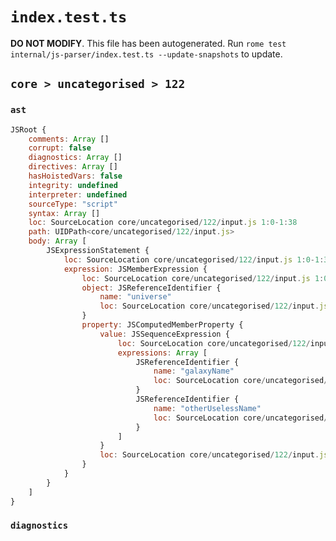 # `index.test.ts`

**DO NOT MODIFY**. This file has been autogenerated. Run `rome test internal/js-parser/index.test.ts --update-snapshots` to update.

## `core > uncategorised > 122`

### `ast`

```javascript
JSRoot {
	comments: Array []
	corrupt: false
	diagnostics: Array []
	directives: Array []
	hasHoistedVars: false
	integrity: undefined
	interpreter: undefined
	sourceType: "script"
	syntax: Array []
	loc: SourceLocation core/uncategorised/122/input.js 1:0-1:38
	path: UIDPath<core/uncategorised/122/input.js>
	body: Array [
		JSExpressionStatement {
			loc: SourceLocation core/uncategorised/122/input.js 1:0-1:38
			expression: JSMemberExpression {
				loc: SourceLocation core/uncategorised/122/input.js 1:0-1:38
				object: JSReferenceIdentifier {
					name: "universe"
					loc: SourceLocation core/uncategorised/122/input.js 1:0-1:8 (universe)
				}
				property: JSComputedMemberProperty {
					value: JSSequenceExpression {
						loc: SourceLocation core/uncategorised/122/input.js 1:9-1:37
						expressions: Array [
							JSReferenceIdentifier {
								name: "galaxyName"
								loc: SourceLocation core/uncategorised/122/input.js 1:9-1:19 (galaxyName)
							}
							JSReferenceIdentifier {
								name: "otherUselessName"
								loc: SourceLocation core/uncategorised/122/input.js 1:21-1:37 (otherUselessName)
							}
						]
					}
					loc: SourceLocation core/uncategorised/122/input.js 1:8-1:38
				}
			}
		}
	]
}
```

### `diagnostics`

```

```
